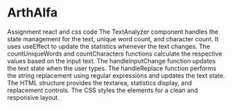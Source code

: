 # ArthAlfa
Assignment react and css code
The TextAnalyzer component handles the state management for the text, unique word count, and character count.
It uses useEffect to update the statistics whenever the text changes.
The countUniqueWords and countCharacters functions calculate the respective values based on the input text.
The handleInputChange function updates the text state when the user types.
The handleReplace function performs the string replacement using regular expressions and updates the text state.
The HTML structure provides the textarea, statistics display, and replacement controls.
The CSS styles the elements for a clean and responsive layout.
